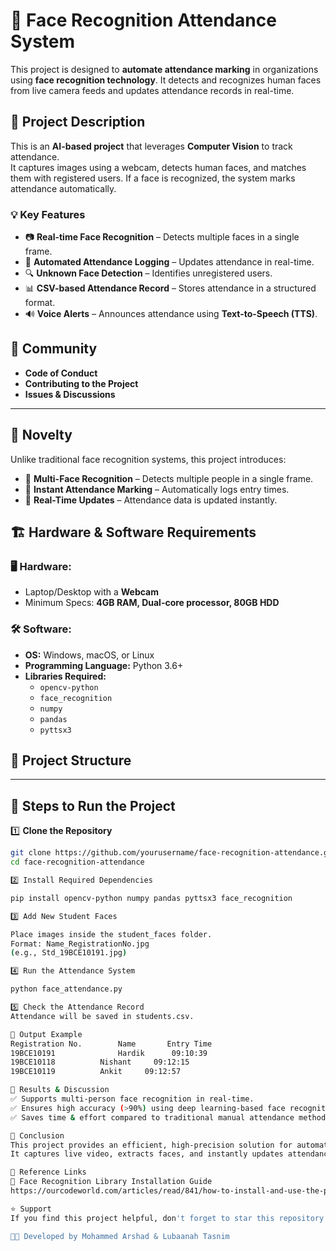 # 🎯 Face Recognition Attendance System

This project is designed to **automate attendance marking** in organizations using **face recognition technology**. It detects and recognizes human faces from live camera feeds and updates attendance records in real-time.

## 📌 Project Description
This is an **AI-based project** that leverages **Computer Vision** to track attendance.  
It captures images using a webcam, detects human faces, and matches them with registered users. If a face is recognized, the system marks attendance automatically.

### 💡 Key Features
- 📷 **Real-time Face Recognition** – Detects multiple faces in a single frame.
- 📜 **Automated Attendance Logging** – Updates attendance in real-time.
- 🔍 **Unknown Face Detection** – Identifies unregistered users.
- 📊 **CSV-based Attendance Record** – Stores attendance in a structured format.
- 🔊 **Voice Alerts** – Announces attendance using **Text-to-Speech (TTS)**.

## 🤝 Community
- **Code of Conduct**
- **Contributing to the Project**
- **Issues & Discussions**

---

## 🚀 Novelty
Unlike traditional face recognition systems, this project introduces:
- 📌 **Multi-Face Recognition** – Detects multiple people in a single frame.
- 📌 **Instant Attendance Marking** – Automatically logs entry times.
- 📌 **Real-Time Updates** – Attendance data is updated instantly.

## 🏗️ Hardware & Software Requirements

### 🖥️ Hardware:
- Laptop/Desktop with a **Webcam**
- Minimum Specs: **4GB RAM, Dual-core processor, 80GB HDD**

### 🛠️ Software:
- **OS:** Windows, macOS, or Linux
- **Programming Language:** Python 3.6+
- **Libraries Required:**  
  - `opencv-python`
  - `face_recognition`
  - `numpy`
  - `pandas`
  - `pyttsx3`

## 📂 Project Structure


---

## 🔄 Steps to Run the Project

1️⃣ **Clone the Repository**  
```bash
git clone https://github.com/yourusername/face-recognition-attendance.git
cd face-recognition-attendance

2️⃣ Install Required Dependencies

pip install opencv-python numpy pandas pyttsx3 face_recognition

3️⃣ Add New Student Faces

Place images inside the student_faces folder.
Format: Name_RegistrationNo.jpg
(e.g., Std_19BCE10191.jpg)

4️⃣ Run the Attendance System

python face_attendance.py

5️⃣ Check the Attendance Record
Attendance will be saved in students.csv.

🎯 Output Example
Registration No.    	Name	   Entry Time
19BCE10191          	Hardik	    09:10:39
19BCE10118	        Nishant	    09:12:15
19BCE10119	        Ankit     09:12:57

📌 Results & Discussion
✅ Supports multi-person face recognition in real-time.
✅ Ensures high accuracy (>90%) using deep learning-based face recognition.
✅ Saves time & effort compared to traditional manual attendance methods.

🎯 Conclusion
This project provides an efficient, high-precision solution for automated attendance tracking in classrooms, offices, and organizations.
It captures live video, extracts faces, and instantly updates attendance records, ensuring a seamless and error-free process.

🔗 Reference Links
📌 Face Recognition Library Installation Guide
https://ourcodeworld.com/articles/read/841/how-to-install-and-use-the-python-face-recognition-and-detection-library-in-ubuntu-16-04

⭐ Support
If you find this project helpful, don't forget to star this repository! 🌟

👨‍💻 Developed by Mohammed Arshad & Lubaanah Tasnim
